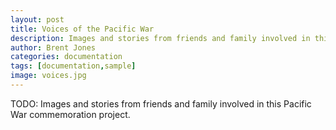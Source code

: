```yaml
---
layout: post
title: Voices of the Pacific War
description: Images and stories from friends and family involved in this Pacific War commemoration project.
author: Brent Jones
categories: documentation
tags: [documentation,sample]
image: voices.jpg
---
```


TODO: Images and stories from friends and family involved in this Pacific War commemoration project.